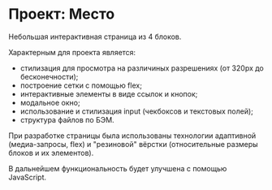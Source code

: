 # Проект: Место

Небольшая интерактивная страница из 4 блоков.

Характерным для проекта является:
* стилизация для просмотра на различиных разрешениях (от 320px до бесконечности);
* построение сетки с помощью flex;
* интерактивные элементы в виде ссылок и кнопок;
* модальное окно;
* использование и стилизация input (чекбоксов и текстовых полей);
* структура файлов по БЭМ.

При разработке страницы была использованы технологии адаптивной (медиа-запросы, flex) и "резиновой" вёрстки (относительные размеры блоков и их элементов).

В дальнейшем функциональность будет улучшена с помощью JavaScript.
